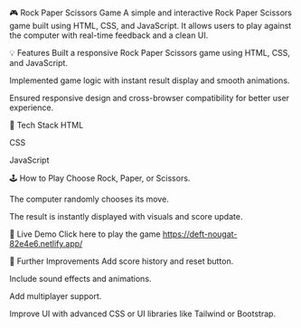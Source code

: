 🎮 Rock Paper Scissors Game
A simple and interactive Rock Paper Scissors game built using HTML, CSS, and JavaScript. It allows users to play against the computer with real-time feedback and a clean UI.

💡 Features
Built a responsive Rock Paper Scissors game using HTML, CSS, and JavaScript.

Implemented game logic with instant result display and smooth animations.

Ensured responsive design and cross-browser compatibility for better user experience.

📂 Tech Stack
HTML

CSS

JavaScript

🕹️ How to Play
Choose Rock, Paper, or Scissors.

The computer randomly chooses its move.

The result is instantly displayed with visuals and score update.

🔗 Live Demo
Click here to play the game
https://deft-nougat-82e4e6.netlify.app/

📌 Further Improvements
Add score history and reset button.

Include sound effects and animations.

Add multiplayer support.

Improve UI with advanced CSS or UI libraries like Tailwind or Bootstrap.

